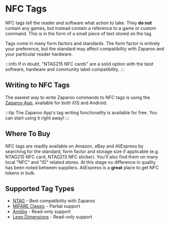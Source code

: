 # NFC Tags

NFC tags tell the reader and software what action to take. They **do not** contain any games, but instead contain a reference to a game or custom command. This is in the form of a small piece of text stored on the tag.

Tags come in many form factors and standards. The form factor is entirely your preference, but the standard may affect compatibility with Zaparoo and your particular reader hardware.

:::info
If in doubt, "NTAG215 NFC cards" are a solid option with the best software, hardware and community label compatibility.
:::

## Writing to NFC Tags

The easiest way to write Zaparoo commands to NFC tags is using the [Zaparoo App](https://wizzo.dev/tapto-life), available for both iOS and Android.

:::tip
The Zaparoo App's tag writing functionality is available for free. You can start using it right away!
:::

## Where To Buy

NFC tags are readily available on Amazon, eBay and AliExpress by searching for the standard, form factor and storage size if applicable (e.g. NTAG215 NFC card, NTAG213 NFC sticker). You'll also find them on many local "NFC" and "ID" related stores. At this stage no difference in quality has been noted between suppliers. AliExpress is a **great** place to get NFC tokens in bulk.

## Supported Tag Types

- [NTAG](./ntag.md) - Best compatibility with Zaparoo
- [MIFARE Classic](./mifare.md) - Partial support
- [Amiibo](./amiibo.md) - Read-only support
- [Lego Dimensions](./lego-dimensions.md) - Read-only support
